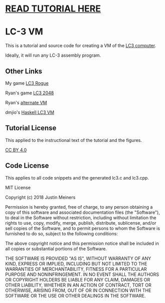 # [READ TUTORIAL HERE](https://justinmeiners.github.io/lc3-vm/)

# LC-3 VM

This is a tutorial and source code for creating a VM of the  [LC3 computer](https://en.wikipedia.org/wiki/LC-3). 

Ideally, it will run any LC-3 assembly program.

## Other Links

My game [LC3 Rogue](https://github.com/justinmeiners/lc3-rogue)

Ryan's game [LC3 2048](https://github.com/rpendleton/lc3-2048)

Ryan's [alternate VM](https://github.com/rpendleton/c-lc3sim)

dmjio's [Haskell LC3 VM](https://github.com/dmjio/LC3)

## Tutorial License

This applied to the instructional text of the tutorial and the figures.

[CC BY 4.0](https://creativecommons.org/licenses/by/4.0/)

## Code License

This applies to all code snippets and the generated lc3.c and lc3.cpp.

MIT License

Copyright (c) 2018 Justin Meiners

Permission is hereby granted, free of charge, to any person obtaining a copy of this software and associated documentation files (the "Software"), to deal in the Software without restriction, including without limitation the rights to use, copy, modify, merge, publish, distribute, sublicense, and/or sell copies of the Software, and to permit persons to whom the Software is furnished to do so, subject to the following conditions:

The above copyright notice and this permission notice shall be included in all copies or substantial portions of the Software.

THE SOFTWARE IS PROVIDED "AS IS", WITHOUT WARRANTY OF ANY KIND, EXPRESS OR IMPLIED, INCLUDING BUT NOT LIMITED TO THE WARRANTIES OF MERCHANTABILITY, FITNESS FOR A PARTICULAR PURPOSE AND NONINFRINGEMENT. IN NO EVENT SHALL THE AUTHORS OR COPYRIGHT HOLDERS BE LIABLE FOR ANY CLAIM, DAMAGES OR OTHER LIABILITY, WHETHER IN AN ACTION OF CONTRACT, TORT OR OTHERWISE, ARISING FROM, OUT OF OR IN CONNECTION WITH THE SOFTWARE OR THE USE OR OTHER DEALINGS IN THE SOFTWARE.


